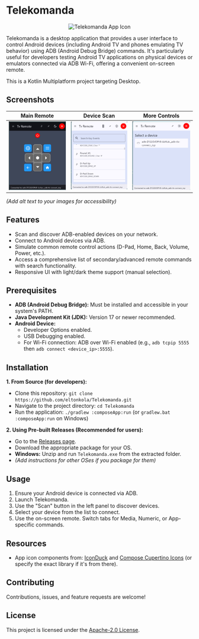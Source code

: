 # Telekomanda

<p align="center">
  <img src="https://github.com/eltonkola/Telekomanda/raw/main/fires/ikona.png" width="200" alt="Telekomanda App Icon">
</p>

Telekomanda is a desktop application that provides a user interface to control Android devices (including Android TV and phones emulating TV behavior) using ADB (Android Debug Bridge) commands. It's particularly useful for developers testing Android TV applications on physical devices or emulators connected via ADB Wi-Fi, offering a convenient on-screen remote.

This is a Kotlin Multiplatform project targeting Desktop.

## Screenshots

| Main Remote                                                                                             | Device Scan                                                                                             | More Controls                                                                                             |
| :----------------------------------------------------------------------------------------------------: | :-----------------------------------------------------------------------------------------------------: | :---------------------------------------------------------------------------------------------------------: |
| <img src="https://github.com/eltonkola/Telekomanda/raw/main/fires/screenshot_1.png" width="200" alt="Main Remote UI"> | <img src="https://github.com/eltonkola/Telekomanda/raw/main/fires/screenshot_2.png" width="200" alt="Device Scan UI"> | <img src="https://github.com/eltonkola/Telekomanda/raw/main/fires/screenshot_3.png" width="200" alt="More Controls UI"> |
*(Add alt text to your images for accessibility)*

## Features

*   Scan and discover ADB-enabled devices on your network.
*   Connect to Android devices via ADB.
*   Simulate common remote control actions (D-Pad, Home, Back, Volume, Power, etc.).
*   Access a comprehensive list of secondary/advanced remote commands with search functionality.
*   Responsive UI with light/dark theme support (manual selection).

## Prerequisites

*   **ADB (Android Debug Bridge):** Must be installed and accessible in your system's PATH.
*   **Java Development Kit (JDK):** Version 17 or newer recommended.
*   **Android Device:**
    *   Developer Options enabled.
    *   USB Debugging enabled.
    *   For Wi-Fi connection: ADB over Wi-Fi enabled (e.g., `adb tcpip 5555` then `adb connect <device_ip>:5555`).

## Installation

**1. From Source (for developers):**
   *   Clone this repository: `git clone https://github.com/eltonkola/Telekomanda.git`
   *   Navigate to the project directory: `cd Telekomanda`
   *   Run the application: `./gradlew :composeApp:run` (or `gradlew.bat :composeApp:run` on Windows)

**2. Using Pre-built Releases (Recommended for users):**
   *   Go to the [Releases page](https://github.com/eltonkola/Telekomanda/releases).
   *   Download the appropriate package for your OS.
   *   **Windows:** Unzip and run `Telekomanda.exe` from the extracted folder.
   *   *(Add instructions for other OSes if you package for them)*

## Usage

1.  Ensure your Android device is connected via ADB.
2.  Launch Telekomanda.
3.  Use the "Scan" button in the left panel to discover devices.
4.  Select your device from the list to connect.
5.  Use the on-screen remote. Switch tabs for Media, Numeric, or App-specific commands.

## Resources

*   App icon components from: [IconDuck](https://iconduck.com/) and [Compose Cupertino Icons](https://composeicons.com/) (or specify the exact library if it's from there).

## Contributing

Contributions, issues, and feature requests are welcome!

## License

This project is licensed under the [Apache-2.0 License](LICENSE).

